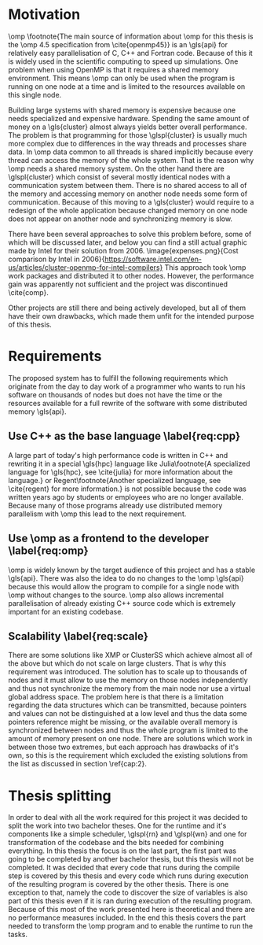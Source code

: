 # Motivation

\omp \footnote{The main source of information about \omp for this thesis is the \omp 4.5 specification from \cite{openmp45}}
is an \gls{api} for relatively easy parallelisation of C, C++ and Fortran code.
Because of this it is widely used in the scientific computing to speed up simulations.
One problem when using OpenMP is that it requires a shared memory environment.
This means \omp can only be used when the program is running on one node at a time and is limited to the resources
available on this single node.

Building large systems with shared memory is expensive because one needs specialized and expensive hardware.
Spending the same amount of money on a \gls{cluster} almost always yields better overall performance.
The problem is that programming for those \glspl{cluster} is usually much more complex due to differences
in the way threads and processes share data.
In \omp data common to all threads is shared implicitly because every thread can access the memory of the whole system.
That is the reason why \omp needs a shared memory system.
On the other hand there are \glspl{cluster} which consist of several mostly identical nodes with a communication
system between them.
There is no shared access to all of the memory and accessing memory on another node needs some form of communication.
Because of this moving to a \gls{cluster} would require to a redesign of the whole application because changed memory on
one node does not appear on another node and synchronizing memory is slow.

There have been several approaches to solve this problem before, some of which will be discussed later, and below you
can find a still actual graphic made by Intel for their solution from 2006.
\image{expenses.png}{Cost comparison by Intel in 2006}{https://software.intel.com/en-us/articles/cluster-openmp-for-intel-compilers}
This approach took \omp work packages and distributed it to other nodes.
However, the performance gain was apparently not sufficient and the project was discontinued \cite{comp}.

Other projects are still there and being actively developed, but all of them have their own drawbacks, which made
them unfit for the intended purpose of this thesis.

# Requirements

The proposed system has to fulfill the following requirements which originate from the day to day work of a programmer
who wants to run his software on thousands of nodes but does not have the time or the resources available for a full
rewrite of the software with some distributed memory \gls{api}.

## Use C++ as the base language \label{req:cpp}
A large part of today's high performance code is written in C++ and rewriting it in a special \gls{hpc} language
like Julia\footnote{A specialized language for \gls{hpc}, see \cite{julia} for more information about the language.}
or Regent\footnote{Another specialized language, see \cite{regent} for more information.} is not possible because the
code was written years ago by students or employees who are no longer available.
Because many of those programs already use distributed memory parallelism with \omp this lead to the next requirement.

## Use \omp as a frontend to the developer \label{req:omp}
\omp is widely known by the target audience of this project and has a stable \gls{api}.
There was also the idea to do no changes to the \omp \gls{api} because this would allow the program to compile for a
single node with \omp without changes to the source.
\omp also allows incremental parallelisation of already existing C++ source code which is extremely important for an
existing codebase.

## Scalability \label{req:scale}
There are some solutions like XMP or ClusterSS which achieve almost all of the above but which do not scale on large
clusters.
That is why this requirement was introduced.
The solution has to scale up to thousands of nodes and it must allow to use the memory on those nodes independently and
thus not synchronize the memory from the main node nor use a virtual global address space.
The problem here is that there is a limitation regarding the data structures which can be transmitted, because pointers
and values can not be distinguished at a low level and thus the data some pointers reference might be missing, or the
available overall memory is synchronized between nodes and thus the whole program is limited to the amount of memory
present on one node.
There are solutions which work in between those two extremes, but each approach has drawbacks of it's own, so this is
the requirement which excluded the existing solutions from the list as discussed in section \ref{cap:2}.

# Thesis splitting
In order to deal with all the work required for this project it was decided to split the work into two bachelor theses.
One for the runtime and it's components like a simple scheduler, \glspl{rn} and \glspl{wn} and one for transformation
of the codebase and the bits needed for combining everything.
In this thesis the focus is on the last part, the first part was going to be completed by another bachelor thesis, but
this thesis will not be completed.
It was decided that every code that runs during the compile step is covered by this thesis and every code which runs
during execution of the resulting program is covered by the other thesis.
There is one exception to that, namely the code to discover the size of variables is also part of this thesis even if
it is ran during execution of the resulting program.
Because of this most of the work presented here is theoretical and there are no performance measures included.
In the end this thesis covers the part needed to transform the \omp program and to enable the runtime to run the tasks.


